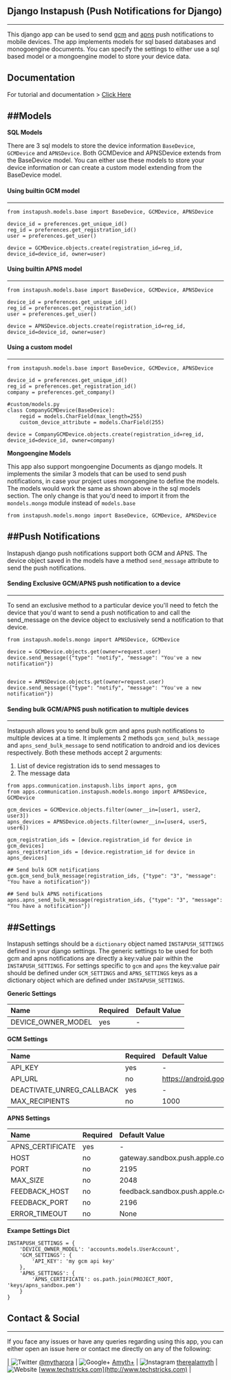 ## Django Instapush (Push Notifications for Django)
---

This django app can be used to send [gcm](https://developers.google.com/cloud-messaging/) and [apns](https://developer.apple.com/library/ios/documentation/NetworkingInternet/Conceptual/RemoteNotificationsPG/Chapters/ApplePushService.html) push notifications to mobile devices. The app implements models for sql based databases and monogoengine documents. You can specify the settings to either use a sql based model or a mongoengine model to store your device data.

## Documentation
For tutorial and documentation > [Click Here](http://www.techstricks.com/django-push-notifications-mongoengine/)

##Models
---
**SQL Models**

There are 3 sql models to store the device information `BaseDevice`, `GCMDevice` and `APNSDevice`. Both GCMDevice and APNSDevice extends from the BaseDevice model. You can either use these models to store your device information or can create a custom model extending from the BaseDevice model.

#### Using builtin GCM model
---
```
from instapush.models.base import BaseDevice, GCMDevice, APNSDevice

device_id = preferences.get_unique_id()
reg_id = preferences.get_registration_id()
user = preferences.get_user()

device = GCMDevice.objects.create(registration_id=reg_id, device_id=device_id, owner=user)
```

#### Using builtin APNS model
---
```
from instapush.models.base import BaseDevice, GCMDevice, APNSDevice

device_id = preferences.get_unique_id()
reg_id = preferences.get_registration_id()
user = preferences.get_user()

device = APNSDevice.objects.create(registration_id=reg_id, device_id=device_id, owner=user)
```

#### Using a custom model
---
```
from instapush.models.base import BaseDevice, GCMDevice, APNSDevice

device_id = preferences.get_unique_id()
reg_id = preferences.get_registration_id()
company = preferences.get_company()

#custom/models.py
class CompanyGCMDevice(BaseDevice):
    regid = models.CharField(max_length=255)
    custom_device_attribute = models.CharField(255)

device = CompanyGCMDevice.objects.create(registration_id=reg_id, device_id=device_id, owner=company)
```

**Mongoengine Models**

This app also support mongoengine Documents as django models. It implements the similar 3 models that can be used to send push notifications, in case your project uses mongoengine to define the models. The models would work the same as shown above in the sql models section. The only change is that you'd need to import it from the `mondels.mongo` module instead of `models.base`

```
from instapush.models.mongo import BaseDevice, GCMDevice, APNSDevice
```

##Push Notifications
---

Instapush django push notifications support both GCM and APNS. The device object saved in the models have a method `send_message` attribute to send the push notifications.

#### Sending Exclusive GCM/APNS push notification to a device
---

To send an exclusive method to a particular device you'll need to fetch the device that you'd want to send a push notification to and call the send_message on the device object to exclusively send a notification to that device.

```
from instapush.models.mongo import APNSDevice, GCMDevice

device = GCMDevice.objects.get(owner=request.user)
device.send_message({"type": "notify", "message": "You've a new notification"})


device = APNSDevice.objects.get(owner=request.user)
device.send_message({"type": "notify", "message": "You've a new notification"})
```

#### Sending bulk GCM/APNS push notification to multiple devices
---

Instapush allows you to send bulk gcm and apns push notifications to multiple devices at a time. It implements 2 methods `gcm_send_bulk_message` and `apns_send_bulk_message` to send notification to android and ios devices respectively. Both these methods accept 2 arguments:

1. List of device registration ids to send messages to
2. The message data


```
from apps.communication.instapush.libs import apns, gcm
from apps.communication.instapush.models.mongo import APNSDevice, GCMDevice

gcm_devices = GCMDevice.objects.filter(owner__in=[user1, user2, user3])
apns_devices = APNSDevice.objects.filter(owner__in=[user4, user5, user6])

gcm_registration_ids = [device.registration_id for device in gcm_devices]
apns_registration_ids = [device.registration_id for device in apns_devices]

## Send bulk GCM notifications
gcm.gcm_send_bulk_message(registration_ids, {"type": "3", "message": "You have a notification"})

## Send bulk APNS notifications
apns.apns_send_bulk_message(registration_ids, {"type": "3", "message": "You have a notification"})
```

##Settings
---

Instapush settings should be a `dictionary` object named `INSTAPUSH_SETTINGS` defined in your django settings. The generic settings to be used for both gcm and apns notifications are directly a key:value pair within the `INSTAPUSH_SETTINGS`. For settings specific to `gcm` and `apns` the key:value pair should be defined under `GCM_SETTINGS` and `APNS_SETTINGS` keys as a dictionary object which are defined under `INSTAPUSH_SETTINGS`.

**Generic Settings**

Name|Required|Default Value
:--|:--|:--
DEVICE_OWNER_MODEL|yes|-

**GCM Settings**

Name|Required|Default Value
:--|:--|:--
API_KEY|yes|-
API_URL|no|https://android.googleapis.com/gcm/send
DEACTIVATE_UNREG_CALLBACK|yes|-
MAX_RECIPIENTS|no|1000

**APNS Settings**

Name|Required|Default Value
:--|:--|:--
APNS_CERTIFICATE|yes|-
HOST|no|gateway.sandbox.push.apple.com
PORT|no|2195
MAX_SIZE|no|2048
FEEDBACK_HOST|no|feedback.sandbox.push.apple.com'
FEEDBACK_PORT|no|2196
ERROR_TIMEOUT|no|None

**Exampe Settings Dict**

```
INSTAPUSH_SETTINGS = {
    'DEVICE_OWNER_MODEL': 'accounts.models.UserAccount',
    'GCM_SETTINGS': {
        'API_KEY': 'my gcm api key'
    },
    'APNS_SETTINGS': {
        'APNS_CERTIFICATE': os.path.join(PROJECT_ROOT, 'keys/apns_sandbox.pem')
    }
} 
```

## Contact & Social
---

If you face any issues or have any queries regarding using this app, you can either open an issue here or contact me directly on any of the following:

| ![Twitter](https://cdn1.iconfinder.com/data/icons/logotypes/32/twitter-16.png)  [@mytharora](https://twitter.com/mytharora) |
![Google+](https://cdn1.iconfinder.com/data/icons/logotypes/32/circle-google-plus-16.png)  [Amyth+](https://plus.google.com/+AmythArora/posts) | ![Instagram](https://cdn1.iconfinder.com/data/icons/logotypes/32/instagram-16.png)  [therealamyth](https://instagram.com/therealamyth/) | ![Website](https://cdn1.iconfinder.com/data/icons/logotypes/32/chrome-16.png) [www.techstricks.com](http://www.techstricks.com) |
